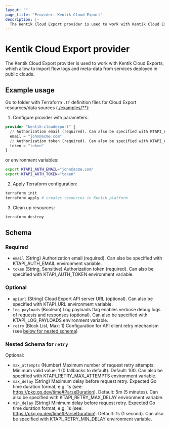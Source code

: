 ```yaml
---
layout: ""
page_title: "Provider: Kentik Cloud Export"
description: |-
  The Kentik Cloud Export provider is used to work with Kentik Cloud Exports, which allow to import flow logs and meta-data from services deployed in public clouds.
---
```


# Kentik Cloud Export provider

The Kentik Cloud Export provider is used to work with Kentik Cloud Exports, which allow to import flow logs and meta-data from services deployed in public clouds.

## Example usage

Go to folder with Terraform `.tf` definition files for Cloud Export resources/data sources ([./examples/**](./examples)):

1. Configure provider with parameters:

```terraform
provider "kentik-cloudexport" {
  // Authorization email (required). Can also be specified with KTAPI_AUTH_EMAIL environment variable.
  email = "john@acme.com"
  // Authorization token (required). Can also be specified with KTAPI_AUTH_TOKEN environment variable.
  token = "token"
}
```

or environment variables:

```bash
export KTAPI_AUTH_EMAIL="john@acme.com"
export KTAPI_AUTH_TOKEN="token"
```

2. Apply Terraform configuration:

```bash
terraform init
terraform apply # creates resources in Kentik platform
```

3. Clean up resources:

```bash
terraform destroy
```

<!-- schema generated by tfplugindocs -->
## Schema

### Required

- `email` (String) Authorization email (required). Can also be specified with KTAPI_AUTH_EMAIL environment variable.
- `token` (String, Sensitive) Authorization token (required). Can also be specified with KTAPI_AUTH_TOKEN environment variable.

### Optional

- `apiurl` (String) Cloud Export API server URL (optional). Can also be specified with KTAPI_URL environment variable.
- `log_payloads` (Boolean) Log payloads flag enables verbose debug logs of requests and responses (optional). Can also be specified with KTAPI_LOG_PAYLOADS environment variable.
- `retry` (Block List, Max: 1) Configuration for API client retry mechanism (see [below for nested schema](#nestedblock--retry))

<a id="nestedblock--retry"></a>
### Nested Schema for `retry`

Optional:

- `max_attempts` (Number) Maximum number of request retry attempts. Minimum valid value: 1 (0 fallbacks to default). Default: 100. Can also be specified with KTAPI_RETRY_MAX_ATTEMPTS environment variable.
- `max_delay` (String) Maximum delay before request retry. Expected Go time duration format, e.g. 1s (see: <https://pkg.go.dev/time#ParseDuration>). Default: 5m (5 minutes). Can also be specified with KTAPI_RETRY_MAX_DELAY environment variable.
- `min_delay` (String) Minimum delay before request retry. Expected Go time duration format, e.g. 1s (see: <https://pkg.go.dev/time#ParseDuration>). Default: 1s (1 second). Can also be specified with KTAPI_RETRY_MIN_DELAY environment variable.
